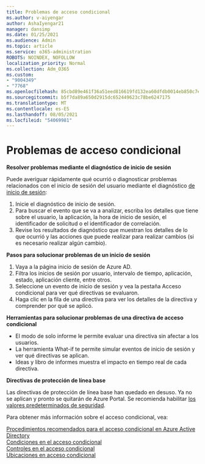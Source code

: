 ```yaml
---
title: Problemas de acceso condicional
ms.author: v-aiyengar
author: AshaIyengar21
manager: dansimp
ms.date: 01/25/2021
ms.audience: Admin
ms.topic: article
ms.service: o365-administration
ROBOTS: NOINDEX, NOFOLLOW
localization_priority: Normal
ms.collection: Adm_O365
ms.custom:
- "9004349"
- "7768"
ms.openlocfilehash: 85cbd89e461f36a51eed816619fd132ea60dfdb0014eb850c7ec3f38d41e1ca2
ms.sourcegitcommit: b5f7da89a650d2915dc652449623c78be6247175
ms.translationtype: MT
ms.contentlocale: es-ES
ms.lasthandoff: 08/05/2021
ms.locfileid: "54069981"
---
```

# <a name="conditional-access-issues"></a>Problemas de acceso condicional

**Resolver problemas mediante el diagnóstico de inicio de sesión**

Puede averiguar rápidamente qué ocurrió o diagnosticar problemas relacionados con el inicio de sesión del usuario mediante el diagnóstico [de inicio de sesión](https://portal.azure.com/#blade/Microsoft_AAD_IAM/ActiveDirectoryMenuBlade/diagnose/symptomId/ms_aad_dxp_signin_caDiagnoseAndSolveSummarySymptom):

1. Inicie el diagnóstico de inicio de sesión.
1. Para buscar el evento que se va a analizar, escriba los detalles que tiene sobre el usuario, la aplicación, la hora de inicio de sesión, el identificador de solicitud o el identificador de correlación.
1. Revise los resultados de diagnóstico que muestran los detalles de lo que ocurrió y las acciones que puede realizar para realizar cambios (si es necesario realizar algún cambio).

**Pasos para solucionar problemas de un inicio de sesión** 

1. Vaya a la página inicio de sesión de Azure AD.
1. Filtra los inicios de sesión por usuario, intervalo de tiempo, aplicación, estado, aplicación cliente, entre otros.
1. Seleccione un evento de inicio de sesión y vea la pestaña Acceso condicional para ver qué directivas se evaluaron.
1. Haga clic en la fila de una directiva para ver los detalles de la directiva y comprender por qué se aplicó.

**Herramientas para solucionar problemas de una directiva de acceso condicional**

- El modo de solo informe le permite evaluar una directiva sin afectar a los usuarios.
- La herramienta What-if te permite simular eventos de inicio de sesión y ver qué directivas se aplican.
- Ideas y libro de informes muestra el impacto en tiempo real de cada directiva.

**Directivas de protección de línea base**

Las directivas de protección de línea base han quedado en desuso. Ya no se aplican y pronto se quitarán de Azure Portal. Se recomienda habilitar [los valores predeterminados de seguridad](https://docs.microsoft.com/azure/active-directory/fundamentals/concept-fundamentals-security-defaults).

Para obtener más información sobre el acceso condicional, vea:

[Procedimientos recomendados para el acceso condicional en Azure Active Directory](https://docs.microsoft.com/azure/active-directory/conditional-access/best-practices)  
 [Condiciones en el acceso condicional](https://docs.microsoft.com/azure/active-directory/conditional-access/best-practices)  
 [Controles en el acceso condicional](https://docs.microsoft.com/azure/active-directory/conditional-access/controls)  
 [Ubicaciones en acceso condicional](https://docs.microsoft.com/azure/active-directory/conditional-access/location-condition)
